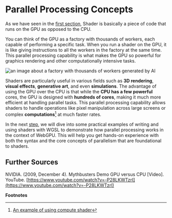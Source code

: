 # Parallel Processing Concepts

As we have seen in the [first section](/step/introduction), Shader is basically a piece of code that runs on the GPU as opposed to the CPU.

You can think of the GPU as a factory with thousands of workers, each capable of performing a specific task. When you run a shader on the GPU, it is like giving instructions to all the workers in the factory at the same time. This parallel processing capability is what makes the GPU so powerful for graphics rendering and other computationally intensive tasks.

![an image about a factory with thousands of workers generated by AI](https://placehold.jp/480x270.jpg)

Shaders are particularly useful in various fields such as **3D rendering**, **visual effects**, **generative art**, and even **simulations**. The advantage of using the GPU over the CPU is that while the **CPU has a few powerful** cores, the GPU is designed with **hundreds of cores**, making it much more efficient at handling parallel tasks. This parallel processing capability allows shaders to handle operations like pixel manipulation across large screens or complex **computations**[^1] at much faster rates.

In the next [step](/step/wgsl-basics/), we will dive into some practical examples of writing and using shaders with WGSL to demonstrate how parallel processing works in the context of WebGPU. This will help you get hands-on experience with both the syntax and the core concepts of parallelism that are foundational to shaders.

## Further Sources

NVIDIA. (2009, December 4). Mythbusters Demo GPU versus CPU [Video]. YouTube. [https://www.youtube.com/watch?v=-P28LKWTzrI](https://www.youtube.com/watch?v=-P28LKWTzrI)

**Footnotes**

[^1]: [An example of using compute shader](/showcases/heavyMathCalculation)
